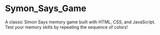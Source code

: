 # Symon_Says_Game
A classic Simon Says memory game built with HTML, CSS, and JavaScript. Test your memory skills by repeating the sequence of colors!
